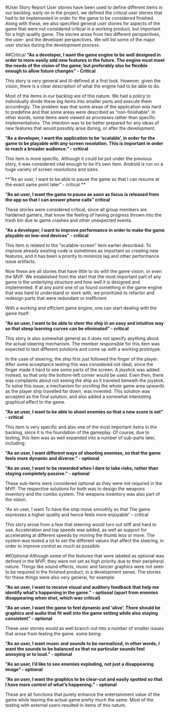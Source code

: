 #User Story Report
User stories have been used to define different items in our backlog. early on in the project, we defined the critical user stories that had to be implemented in order for the game to be considered finished. Along with these, we also specified general user stories for aspects of the game that were not considered critical in a working product, but important for a high quality game. The stories arose from two different perspectives, the user- and the developer perspectives. We will list some of the major user stories during the development process.

##Critical
**“As a developer, I want the game engine to be well designed in order to more easily add new features in the future. The engine must meet the needs of the vision of the game, but preferably also be flexible enough to allow future changes” - Critical**

This story is very general and ill-defined at a first look. However, given the vision, there is a clear description of what the engine had to be able to do. 

Most of the items in our backlog are of this nature. We had a policy to individually divide these big items into smaller parts and execute them accordingly. The problem was that some areas of the application was hard to predefine and that some areas were described as “non-finishable”. In other words, some items were viewed as processes rather than specific implementations. The intention was to be better prepared for any ideas of new features that would possibly arise during, or after the development.

**“As a developer, I want the application to be ‘scalable’, in order for the game to be playable with any screen resolution. This is important in order to reach a broader audience.” - critical**

This item is more specific. Although it could be put under the previous story, it was considered vital enough to be it’s own item. Android is run on a huge variety of screen resolutions and sizes.

**“As an user, I want to be able to pause the game so that I can resume at the exact same point later” - critical **

**“As an user, I want the game to pause as soon as focus is released from the app so that I can answer phone calls” critical**

These stories were considered critical, since all group members are hardened gamers, that know the feeling of having progress thrown into the trash bin due to game crashes and other unexpected events.


**“As a developer, I want to improve performance in order to make the game playable on low-end devices” - critical**

This item is related to the “scalable-screen” item earlier described. To improve already existing code is sometimes as important as creating new features, and it has been a priority to minimize lag and other performance issue artifacts.

Now these are all stories that have little to do with the game vision, or even the MVP. We established from the start that the most important part of any game is the underlying structure and how well it is designed and implemented. If at any point one of us found something in the game engine that was hard to understand or work with, we prioritized to refactor and redesign parts that were redundant or inefficient.

With a working and efficient game engine, one can start dealing with the game itself:

**“As an user, I want to be able to steer the ship in an easy and intuitive way so that steep learning curves can be eliminated” - critical**

This story is also somewhat general as it does not specify anything about the actual steering mechanism. The member responsible for this item was expected to test different solutions and come up with a working prototype. 

In the case of steering, the ship first just followed the finger of the player. After some acceptance testing this was considered not ideal, since the finger made it hard to see some parts of the screen. A joystick was added instead, so that only the bottom-left corner would be used. Even then, there was complaints about not seeing the ship as it traveled beneath the joystick. To solve this issue, a mechanism for scrolling the whole game area upwards as the player ship travelled far down, was invented. This solution was accepted as the final solution, and also added a somewhat interesting graphical effect to the game.

**“As an user, I want to be able to shoot enemies so that a new score is set” - critical**

This item is very specific and also one of the most important items in the backlog, since it is the foundation of the gameplay. Of course, due to testing, this item was as well expanded into a number of sub-parts later, including:

**“As an user, I want different ways of shooting enemies, so that the game feels more dynamic and diverse.” - optional**

**“As an user, I want to be rewarded when I dare to take risks, rather than staying completely passive.” - optional**

These sub-items were considered optional as they were not required in the MVP. The respective solutions for both was to design the weapons inventory and the combo system. The weapons inventory was also part of the vision.

“As an user, I want To have the ship move smoothly so that The game expresses a higher quality and hence feels more enjoyable” - critical

This story arose from a fear that steering would turn out stiff and hard to use. Acceleration and top speeds was added, as well as support for accelerating at different speeds by moving the thumb less or more. The system was tested a lot to set the different values that affect the steering, in order to improve control as much as possible.

##Optional
Although some of the features that were labeled as optional was defined in the MVP, they were not set as high priority due to their peripheral nature. Things like sound effects, music and fancier graphics were not seen to be required in the finished product, in a development sense. The stories for these things were also very general, for example:

**“As an user, I want to receive visual and auditory feedback that help me identify what's happening in the game.” - optional (apart from enemies disappearing when shot, which was critical)**

**“As an user, I want the game to feel dynamic and ‘alive’. There should be graphics and audio that fit well into the game setting while also staying consistent” - optional**

These user stories would as well branch out into a number of smaller issues that arose from testing the game. some being:

**“As an user, I want music and sounds to be normalized, in other words, I want the sounds to be balanced so that no particular sounds feel annoying or to loud.” - optional**

**“As an user, I’d like to see enemies exploding, not just a disappearing image” - optional**

**“As an user, I want the graphics to be clear-cut and easily spotted so that I have more control of what’s happening.” - optional**

These are all functions that purely enhance the entertainment value of the game while leaving the actual game pretty much the same. Most of the testing with external users resulted in items of this nature.
